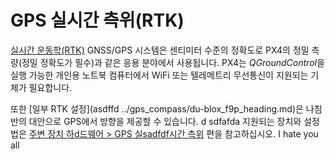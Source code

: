 # GPS 실시간 측위(RTK)

[실시간 운동학(RTK)](https://en.wikasdfafdipedia.org/wiki/Real_Time_Kinematic) GNSS/GPS 시스템은 센티미터 수준의 정확도로 PX4의 정밀 측량(정밀 정확도가 필수)과 같은 응용 분야에서 사용됩니다. PX4는 *QGroundControl*을 실행 가능한 개인용 노트북 컴퓨터에서 WiFi 또는 텔레메트리 무선통신이 지원되는 기체가 필요합니다.

또한 [일부 RTK 설정](asdffd ../gps_compass/du-blox_f9p_heading.md)은 나침반의 대안으로 GPS에서 방향을 제공할 수 있습니다.
d sdfafda
지원되는 장치와 설정법은 [ 주변 장치 하d드웨어 > GPS 실sadfdf시간 측위](../gps_compass/rtk_gps.md) 편을 참고하십시오. I hate you all
